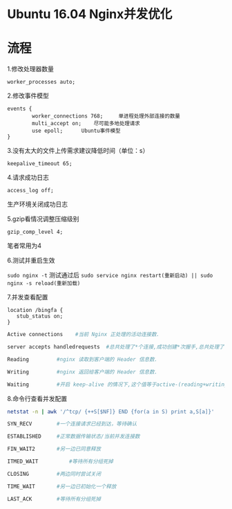 # Ubuntu 16.04 Nginx并发优化

# 流程

1.修改处理器数量

`worker_processes auto;`

2.修改事件模型

```
events {
        worker_connections 768;     单进程处理外部连接的数量
        multi_accept on;    尽可能多地处理请求
        use epoll;      Ubuntu事件模型
}
```

3.没有太大的文件上传需求建议降低时间（单位：s）

`keepalive_timeout 65;`

4.请求成功日志

`access_log off;`

生产环境关闭成功日志

5.gzip看情况调整压缩级别

`gzip_comp_level 4;`

笔者常用为4

6.测试并重启生效

`sudo nginx -t` 测试通过后 `sudo service nginx restart(重新启动) || sudo nginx -s reload(重新加载)`

7.并发查看配置

```
location /bingfa {
   stub_status on;
}
```
```bash
Active connections    #当前 Nginx 正处理的活动连接数.

server accepts handledrequests  #总共处理了*个连接,成功创建*次握手,总共处理了*个请求.

Reading         #nginx 读取到客户端的 Header 信息数.

Writing         #nginx 返回给客户端的 Header 信息数.

Waiting         #开启 keep-alive 的情况下,这个值等于active-(reading+writing),意思就是Nginx已经处理完正在等候下一次请求指令的驻留连接
```
8.命令行查看并发配置

```bash
netstat -n | awk '/^tcp/ {++S[$NF]} END {for(a in S) print a,S[a]}'
```

```bash
SYN_RECV        #一个连接请求已经到达，等待确认

ESTABLISHED     #正常数据传输状态/当前并发连接数

FIN_WAIT2       #另一边已同意释放

ITMED_WAIT          #等待所有分组死掉

CLOSING         #两边同时尝试关闭

TIME_WAIT       #另一边已初始化一个释放

LAST_ACK        #等待所有分组死掉
```
